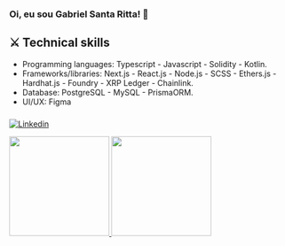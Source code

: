### Oi, eu sou Gabriel Santa Ritta! 👋

## ⚔️ Technical skills
- Programming languages: Typescript - Javascript - Solidity - Kotlin.
- Frameworks/libraries: Next.js - React.js - Node.js - SCSS - Ethers.js - Hardhat.js - Foundry - XRP Ledger - Chainlink.
- Database: PostgreSQL - MySQL - PrismaORM.
- UI/UX: Figma
###

[![Linkedin](https://img.shields.io/badge/LinkedIn-blue?style=for-the-badge&logo=Linkedin)](https://www.linkedin.com/in/gabriel-santa-ritta-772203198/)      
<div align="left">
<a href="https://github.com/gabrielfst30">
<img height="180em" src="https://github-readme-stats.vercel.app/api?username=gabrielfst30&show_icons=true&theme=dark&include_all_commits=true&count_private=true"/>
<img height="180em" src="https://github-readme-stats.vercel.app/api/top-langs/?username=gabrielfst30&layout=compact&langs_count=7&theme=dark"/>
</div>

      

 
 
